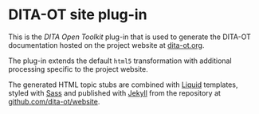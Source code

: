 # DITA-OT site plug-in

This is the _DITA Open Toolkit_ plug-in that is used to generate the DITA-OT documentation  hosted on the project website at [dita-ot.org][1].

The plug-in extends the default `html5` transformation with additional processing specific to the project website.

The generated HTML topic stubs are combined with [Liquid][2] templates, styled with [Sass][3] and published with [Jekyll][4] from the repository at [github.com/dita-ot/website][5].

[1]: https://www.dita-ot.org/
[2]: https://github.com/Shopify/liquid/wiki
[3]: http://sass-lang.com 'Sass: Syntactically Awesome Style Sheets'
[4]: http://jekyllrb.com 'Jekyll • Simple, blog-aware, static sites'
[5]: https://github.com/dita-ot/website
